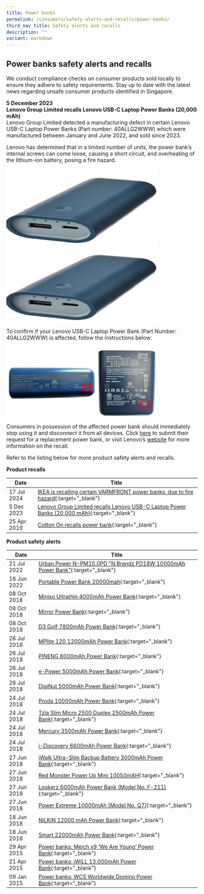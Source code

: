 ```yaml
---
title: Power banks
permalink: /consumers/safety-alerts-and-recalls/power-banks/
third_nav_title: Safety alerts and recalls
description: ""
variant: markdown
---
```

## Power banks safety alerts and recalls
We conduct compliance checks on consumer products sold locally to ensure they adhere to safety requirements. Stay up to date with the latest news regarding unsafe consumer products identified in Singapore.

**5 December 2023**<br>
**Lenovo Group Limited recalls Lenovo USB-C Laptop Power Banks (20,000 mAh)<br>**
Lenovo Group Limited detected a manufacturing defect in certain Lenovo USB-C Laptop Power Banks (Part number: 40ALLG2WWW) which were manufactured between January and June 2022, and sold since 2023. 

Lenovo has determined that in a limited number of units, the power bank’s internal screws can come loose, causing a short circuit, and overheating of the lithium-ion battery, posing a fire hazard.

<img src="/images/product-safety-alerts-and-recalls/powerbanks/varmfront1.png" alt="PowerBank" style="width:400px;height:200px;">
<img src="/images/product-safety-alerts-and-recalls/powerbanks/varmfront1.png" alt="PowerBank" style="width:400px;height:200px;">

To confirm if your Lenovo USB-C Laptop Power Bank (Part Number: 40ALLG2WWW) is affected, follow the instructions below:
<img src="/images/product-safety-alerts-and-recalls/powerbanks/varmfront3.png" alt="PowerBank" style="width:400px;height:200px;">

Consumers in possession of the affected power bank should immediately stop using it and disconnect it from all devices. Click [here](https://support.lenovo.com/sg/en/servicerequest?problemtype=/power-bank-recall/) to submit their request for a replacement power bank, or visit Lenovo’s [website](https://support.lenovo.com/sg/en/solutions/ht515669) for more information on the recall.

Refer to the listing below for more product safety alerts and recalls.


**Product recalls**

|Date|Title|
|---|---|
|17 Jul 2024|[IKEA is recalling certain VARMFRONT power banks, due to fire hazard](/files/product-safety-alerts-and-recalls/power-banks/powerbanks-recall-2024-07-17-varmfront-power-bank.pdf){:target="_blank"}|
|5 Dec 2023|[Lenovo Group Limited recalls Lenovo USB-C Laptop Power Banks (20,000 mAh)](/files/product-safety-alerts-and-recalls/power-banks/powerbanks-alerts-2023-12-05-lenovo-usb-c-laptop-power-banks.pdf){:target="_blank"}|
|25 Apr 2019|[Cotton On recalls power bank](/files/product-safety-alerts-and-recalls/electrical/electrical-recall-2019-04-25-cotton-on-recalls-power-bank.pdf){:target="_blank"}|

**Product safety alerts**

|Date|Title|
|---|---|
|21 Jul 2022|[Urban.Power N-PM10.0PD "N.Brandz PD18W 10000mAh Power Bank"](/files/product-safety-alerts-and-recalls/power-banks/powerbanks-alert-2022-07-21-urban-powerbank.pdf){:target="_blank"}|
|16 Jun 2022|[Portable Power Bank 20000mah](/files/product-safety-alerts-and-recalls/power-banks/powerbanks-alert-2022-06-17-portable-power-bank-20000-mah.pdf){:target="_blank"}|
|08 Oct 2018|[Miniso Ultrathin 4000mAh Power Bank](/files/product-safety-alerts-and-recalls/power-banks/powerbanks-alert-2018-10-08-miniso-ultrathin-4000mah.pdf){:target="_blank"}|
|08 Oct 2018|[Mirror Power Bank](/files/product-safety-alerts-and-recalls/power-banks/powerbanks-alert-2018-10-08-mirror-power-bank.pdf){:target="_blank"}|
|08 Oct 2018|[D3 Golf 7800mAh Power Bank](/files/product-safety-alerts-and-recalls/power-banks/powerbanks-alert-2018-10-08-d3-golf-7800mah-power-bank.pdf){:target="_blank"}|
|26 Jul 2018|[MPlite 120 12000mAh Power Bank](/files/product-safety-alerts-and-recalls/power-banks/powerbanks-alert-2018-07-26-mplite-120-12000mah-power-bank.pdf){:target="_blank"}|
|26 Jul 2018|[PINENG 6000mAh Power Bank](/files/product-safety-alerts-and-recalls/power-banks/powerbanks-alert-2018-07-26-pineng-6000mah-power-bank.pdf){:target="_blank"}|
|26 Jul 2018|[e-Power 5000mAh Power Bank](/files/product-safety-alerts-and-recalls/power-banks/powerbanks-alert-2018-07-26-e-power-500mah-power-bank.pdf){:target="_blank"}|
|26 Jul 2018|[DigiNut 5000mAh Power Bank](/files/product-safety-alerts-and-recalls/power-banks/powerbanks-alert-2018-07-26-diginut-5000mah-power-bank.pdf){:target="_blank"}|
|24 Jul 2018|[Proda 10000mAh Power Bank](/files/product-safety-alerts-and-recalls/power-banks/powerbanks-alert-2018-07-24-proda-10000mah-power-bank.pdf){:target="_blank"}|
|24 Jul 2018|[Tzla Slim Micro 2500 Duplex 2500mAh Power Bank](/files/product-safety-alerts-and-recalls/power-banks/powerbanks-alert-2018-07-24-tzla-slim-micro-2500-duplex-2500mah-power-bank.pdf){:target="_blank"}|
|24 Jul 2018|[Mercury 3500mAh Power Bank](/files/product-safety-alerts-and-recalls/power-banks/powerbanks-alert-2018-07-24-mercury-3500mah-power-bank.pdf){:target="_blank"}|
|24 Jul 2018|[i-Discovery 6600mAh Power Bank](/files/product-safety-alerts-and-recalls/power-banks/powerbanks-alert-2018-07-24-i-discovery-6600mah-power-bank.pdf){:target="_blank"}|
|27 Jun 2018|[iWalk Ultra-Slim Backup Battery 3000mAh Power Bank](/files/product-safety-alerts-and-recalls/power-banks/powerbanks-alert-2018-06-27-iwalk-ultra-slim-backup-battery-3000mah-model-ubo3000.pdf){:target="_blank"}|
|27 Jun 2018|[Red Monster Power Up Mini 10050mAH](/files/product-safety-alerts-and-recalls/power-banks/powerbanks-alert-2018-06-27-red-monster-power-up-mini-10050-mah.pdf){:target="_blank"}|
|27 Jun 2018|[Lookerz 6000mAh Power Bank (Model No. F-211)](/files/product-safety-alerts-and-recalls/power-banks/powerbanks-alert-2018-06-27-lookerz-6000mah-power-bank-model-f-211.pdf){:target="_blank"}|
|27 Jun 2018|[Power Extreme 10000mAh (Model No. Q7)](/files/product-safety-alerts-and-recalls/power-banks/powerbanks-alert-2018-06-27-power-extreme-10000mah-model-q7.pdf){:target="_blank"}|
|18 Jun 2018|[NiLKiN 12000 mAh Power Bank](/files/product-safety-alerts-and-recalls/power-banks/powerbanks-alert-2018-06-18-nilkin-12000mah-power-bank.pdf){:target="_blank"}|
|18 Jun 2018|[Smart 22000mAh Power Bank](/files/product-safety-alerts-and-recalls/power-banks/powerbanks-alert-2018-06-18-smart-22000mah-power-bank.pdf){:target="_blank"}|
|29 Apr 2015|[Power banks: Meich x9 ‘We Are Young’ Power Bank](/files/product-safety-alerts-and-recalls/power-banks/powerbanks-alert-2015-04-29-meich-x9-we-are-young-power-bank.pdf){:target="_blank"}|
|21 Apr 2015|[Power banks: iWiLL 13,000mAh Power Bank](/files/product-safety-alerts-and-recalls/power-banks/powerbanks-alert-2015-04-21-iwill-13000mah-power-bank.pdf){:target="_blank"}|
|09 Jan 2015|[Power banks: WCS Worldwide Domino Power Bank](/files/product-safety-alerts-and-recalls/power-banks/powerbanks-alert-2015-01-09-wcs-worldwide-domino-power-bank.pdf){:target="_blank"}|